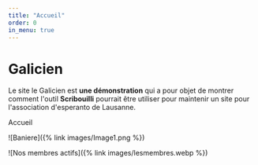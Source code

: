 ```yaml
---
title: "Accueil"
order: 0
in_menu: true
---
```

# Galicien 

Le site le Galicien est **une démonstration** qui a pour objet de montrer comment l'outil **Scribouilli** pourrait être utiliser pour maintenir un site pour l'association d'esperanto de Lausanne.

Accueil

![Baniere]({% link images/Image1.png %})


![Nos membres actifs]({% link images/lesmembres.webp %}) 